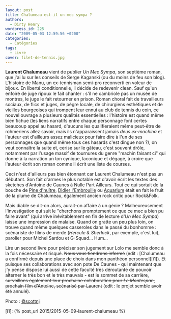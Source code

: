 ```yaml
---
layout: post
title: Chalumeau est-il un mec sympa ?
authors:
  - Dirty Henry
wordpress_id: 225
date: "2009-05-03 12:59:56 +0200"
categories:
  - Catégories
tags:
  - Livre
cover: filet-de-tennis.jpg
---
```


**Laurent Chalumeau** vient de publier _Un Mec Sympa_, son septième roman, que
j'ai lu sur les conseils de Serge Kaganski (ou du moins de feu son blog).
L'histoire de Manu, un ex-tennisman semi-pro reconverti en voleur de bijoux. En
liberté conditionnelle, il décide de redevenir clean. Sauf qu'un enfoiré de juge
ripoux le fait chanter : s'il ne cambriole pas un musée de montres, le juge le
fait retourner en prison. Roman choral fait de travailleurs sociaux, de flics et
juges, de pègre locale, de chirurgiens esthétiques et de vieilles bourgeoises
qui trompent leur ennui au club de tennis du coin, ce nouvel ouvrage a plusieurs
qualités essentielles : l'histoire est quand même bien fichue (les liens
narratifs entre chaque personnage font certes beaucoup appel au hasard, d'aucuns
les qualifieraient même peut-être de rohmeriens allez savoir, mais ils
n'apparaissent jamais _deus ex-machina_ et l'auteur est d'ailleurs assez
malicieux pour faire dire à l'un de ses personnages que quand même tous ces
hasards c'est dingue non ?), on veut connaître la suite et, cerise sur le
gâteau, c'est souvent drôle, notamment par l'usage massif de tournures du genre
"machin faisant ci" qui donne à la narration un ton cynique, laconique et
dégagé, à croire que l'auteur écrit son roman comme il écrit une liste de
courses.

Ceci n'est d'ailleurs pas bien étonnant car Laurent Chalumeau n'est pas un
débutant. Son fait d'armes le plus notable est d'avoir écrit les textes des
sketches d'Antoine de Caunes à Nulle Part Ailleurs. Tout ce qui sortait de la
bouche de [Pine d'huître][1], [Didier l'Embrouille][2] ou [Aquarium][3] était en
fait le fruit de la plume de Chalumeau, également ancien rock critic pour
Rock&Folk.

Mais diable se dit-on alors, aurait-on affaire à un génie ? Malheureusement
l'investigation qui suit le "cherchons promptement ce que ce mec a bien pu faire
avant" (qui arrive inévitablement en fin de lecture d'_Un Mec Sympa_) laisse une
impression de malaise. Quand on gratte un peu plus loin, on trouve quand même
quelques casseroles dans le passé du bonhomme : scénariste de films de merde
(_Hercule & Sherlock_, par exemple, c'est lui), parolier pour Michel Sardou et
G-Squad… Hum…

Lire un second livre pour préciser son jugement sur Lolo me semble donc à la
fois nécessaire et risqué. ~~Nous vous tiendrons informé~~ (edit : [Chalumeau a
confirmé depuis une place de choix dans mon panthéon personnel][i1]). Et puisque
ses collaborations avec son pote De Caunes - qui maintenant que j'y pense
dispose lui aussi de cette faculté très déroutante de pouvoir alterner le très
bon et le très mauvais - est le sommet de sa carrière, ~~surveillons également
leur prochaine collaboration pour _Le Montespan_, prochain film d'Antoine,
scénarisé par Laurent~~ (edit : le projet semble avoir été annulé).

Photo : [©scottnj](http://www.flickr.com/photos/scottod/)

[1]: http://simon200.vip-blog.com/medias/0506/59971ouinouin01.jpg
[2]: http://www.youtube.com/watch?v=tQZTa15sp0M
[3]: http://www.youtube.com/watch?v=T4UyOmpmEsc

[i1]: {% post_url 2015/2015-05-09-laurent-chalumeau %}

